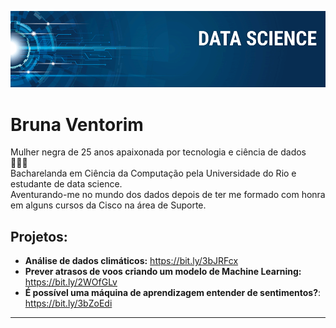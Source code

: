 

<p align="center">
  <img src="https://github.com/brunavent/template_temp/blob/master/banner.png">
</p>

# Bruna Ventorim
 Mulher negra de 25 anos apaixonada por tecnologia e ciência de dados 👩🏽‍💻 </br>
Bacharelanda em Ciência da Computação pela Universidade do Rio e estudante de data science.</br>
Aventurando-me no mundo dos dados depois de ter me formado com honra em alguns cursos da Cisco na área de Suporte.

## Projetos:

* **Análise de dados climáticos:** https://bit.ly/3bJRFcx
* **Prever atrasos de voos criando um modelo de Machine Learning:** https://bit.ly/2WOfGLv
* **É possível uma máquina de aprendizagem entender de sentimentos?**: https://bit.ly/3bZoEdi
---




